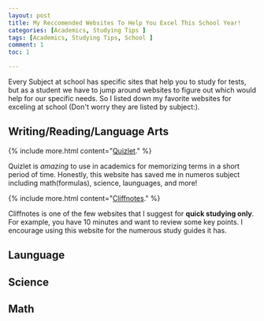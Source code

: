 ```yaml
---
layout: post
title: My Reccomended Websites To Help You Excel This School Year!
categories: [Academics, Studying Tips ]
tags: [Academics, Studying Tips, School ]
comment: 1
toc: 1

---
```

Every Subject at school has specific sites that 
help you to study for tests, but as a student we 
have to jump around websites to figure out which 
would help  for our specific needs. So I listed down 
my favorite websites for exceling at school
(Don't worry they are listed by subject:).

## Writing/Reading/Language Arts
{% include more.html content="[Quizlet](https://quizlet.com/latest)." %}

Quizlet is *amazing* to use in academics for memorizing terms in a short period of time. Honestly, this website has saved me in numeros subject including math(formulas), science, launguages, and more!

{% include more.html content="[Cliffnotes](https://www.cliffsnotes.com/study-guides)." %}

Cliffnotes is one of the few websites that I suggest for **quick studying only**. For example, you have 10 minutes and want to review some key points. I encourage using this website for the numerous study guides it has.

## Launguage
## Science
## Math



